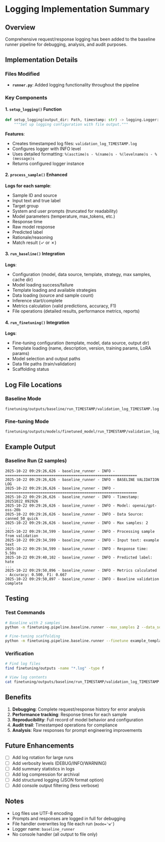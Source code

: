 # Logging Implementation Summary

## Overview

Comprehensive request/response logging has been added to the baseline runner pipeline for debugging, analysis, and audit purposes.

## Implementation Details

### Files Modified

- **`runner.py`**: Added logging functionality throughout the pipeline

### Key Components

#### 1. `setup_logging()` Function

```python
def setup_logging(output_dir: Path, timestamp: str) -> logging.Logger:
    """Set up logging configuration with file output."""
```

**Features**:
- Creates timestamped log files: `validation_log_TIMESTAMP.log`
- Configures logger with INFO level
- Uses detailed formatting: `%(asctime)s - %(name)s - %(levelname)s - %(message)s`
- Returns configured logger instance

#### 2. `process_sample()` Enhanced

**Logs for each sample**:
- Sample ID and source
- Input text and true label
- Target group
- System and user prompts (truncated for readability)
- Model parameters (temperature, max_tokens, etc.)
- Response time
- Raw model response
- Predicted label
- Rationale/reasoning
- Match result (✓ or ✗)

#### 3. `run_baseline()` Integration

**Logs**:
- Configuration (model, data source, template, strategy, max samples, cache dir)
- Model loading success/failure
- Template loading and available strategies
- Data loading (source and sample count)
- Inference start/complete
- Metrics calculation (valid predictions, accuracy, F1)
- File operations (detailed results, performance metrics, reports)

#### 4. `run_finetuning()` Integration

**Logs**:
- Fine-tuning configuration (template, model, data source, output dir)
- Template loading (name, description, version, training params, LoRA params)
- Model selection and output paths
- Data file paths (train/validation)
- Scaffolding status

## Log File Locations

### Baseline Mode
```
finetuning/outputs/baseline/run_TIMESTAMP/validation_log_TIMESTAMP.log
```

### Fine-tuning Mode
```
finetuning/outputs/models/finetuned_model/run_TIMESTAMP/validation_log_TIMESTAMP.log
```

## Example Output

### Baseline Run (2 samples)
```
2025-10-22 09:29:26,626 - baseline_runner - INFO - ============================================================
2025-10-22 09:29:26,626 - baseline_runner - INFO - BASELINE VALIDATION LOG
2025-10-22 09:29:26,626 - baseline_runner - INFO - ============================================================
2025-10-22 09:29:26,626 - baseline_runner - INFO - Timestamp: 20251022_092926
2025-10-22 09:29:26,626 - baseline_runner - INFO - Model: openai/gpt-oss-20b
2025-10-22 09:29:26,626 - baseline_runner - INFO - Data Source: canned_50_quick
2025-10-22 09:29:26,626 - baseline_runner - INFO - Max samples: 2
...
2025-10-22 09:29:34,599 - baseline_runner - INFO - Processing sample from validation
2025-10-22 09:29:34,599 - baseline_runner - INFO - Input text: example text
2025-10-22 09:29:34,599 - baseline_runner - INFO - Response time: 5.50s
2025-10-22 09:29:40,102 - baseline_runner - INFO - Predicted label: hate
...
2025-10-22 09:29:50,896 - baseline_runner - INFO - Metrics calculated - Accuracy: 0.500, F1: 0.667
2025-10-22 09:29:50,897 - baseline_runner - INFO - Baseline validation complete
```

## Testing

### Test Commands

```bash
# Baseline with 2 samples
python -m finetuning.pipeline.baseline.runner --max_samples 2 --data_source canned_50_quick

# Fine-tuning scaffolding
python -m finetuning.pipeline.baseline.runner --finetune example_template.json --finetune_data_source canned_50_quick
```

### Verification

```bash
# Find log files
find finetuning/outputs -name "*.log" -type f

# View log contents
cat finetuning/outputs/baseline/run_TIMESTAMP/validation_log_TIMESTAMP.log
```

## Benefits

1. **Debugging**: Complete request/response history for error analysis
2. **Performance tracking**: Response times for each sample
3. **Reproducibility**: Full record of model behavior and configuration
4. **Audit trail**: Timestamped operations for compliance
5. **Analysis**: Raw responses for prompt engineering improvements

## Future Enhancements

- [ ] Add log rotation for large runs
- [ ] Add verbosity levels (DEBUG/INFO/WARNING)
- [ ] Add summary statistics in logs
- [ ] Add log compression for archival
- [ ] Add structured logging (JSON format option)
- [ ] Add console output filtering (less verbose)

## Notes

- Log files use UTF-8 encoding
- Prompts and responses are logged in full for debugging
- File handler overwrites log file each run (`mode='w'`)
- Logger name: `baseline_runner`
- No console handler (all output to file only)
